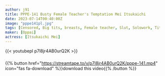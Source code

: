 ```yaml
---
author: j91
title: PPPE-141 Busty Female Teacher's Temptation Mei Itsukaichi
date: 2023-07-14T00:40:00Z
image: "pppe141pl.jpg"
tags: [Censored, Big tits, breasts, Female teacher, Slut, Solowork, Titty fuck]
maker: [Oppai]
actress: [Itsukaichi Mei]
---
```



{{< youtubepl p7l8jr4AB0urQ2K >}}
###

{{% button href="https://streamtape.to/v/p7l8jr4AB0urQ2K/pppe-141.mp4" icon="fas fa-download" %}}download this video{{% /button %}}

